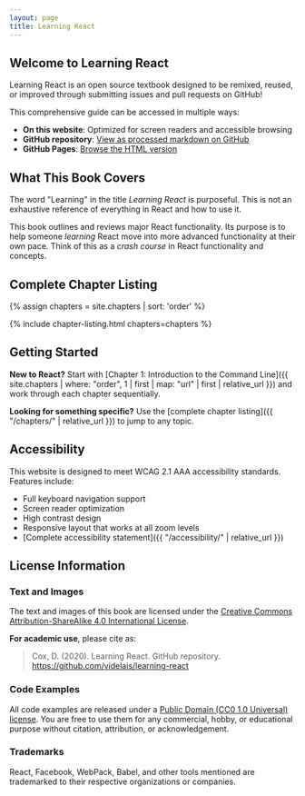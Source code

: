 ```yaml
---
layout: page
title: Learning React
---
```


## Welcome to Learning React

Learning React is an open source textbook designed to be remixed, reused, or improved through submitting issues and pull requests on GitHub!

This comprehensive guide can be accessed in multiple ways:

- **On this website**: Optimized for screen readers and accessible browsing
- **GitHub repository**: [View as processed markdown on GitHub](https://github.com/videlais/learning-react)
- **GitHub Pages**: [Browse the HTML version](https://videlais.github.io/learning-react/)

## What This Book Covers

The word "Learning" in the title *Learning React* is purposeful. This is not an exhaustive reference of everything in React and how to use it.

This book outlines and reviews major React functionality. Its purpose is to help someone *learning* React move into more advanced functionality at their own pace. Think of this as a *crash course* in React functionality and concepts.

## Complete Chapter Listing

{% assign chapters = site.chapters | sort: 'order' %}

{% include chapter-listing.html chapters=chapters %}

## Getting Started

**New to React?** Start with [Chapter 1: Introduction to the Command Line]({{ site.chapters | where: "order", 1 | first | map: "url" | first | relative_url }}) and work through each chapter sequentially.

**Looking for something specific?** Use the [complete chapter listing]({{ "/chapters/" | relative_url }}) to jump to any topic.

## Accessibility

This website is designed to meet WCAG 2.1 AAA accessibility standards. Features include:

- Full keyboard navigation support
- Screen reader optimization
- High contrast design
- Responsive layout that works at all zoom levels
- [Complete accessibility statement]({{ "/accessibility/" | relative_url }})

## License Information

### Text and Images

The text and images of this book are licensed under the [Creative Commons Attribution-ShareAlike 4.0 International License](https://creativecommons.org/licenses/by-sa/4.0/).

**For academic use**, please cite as:

> Cox, D. (2020). Learning React. GitHub repository. <https://github.com/videlais/learning-react>

### Code Examples

All code examples are released under a [Public Domain (CC0 1.0 Universal) license](https://creativecommons.org/publicdomain/zero/1.0/). You are free to use them for any commercial, hobby, or educational purpose without citation, attribution, or acknowledgement.

### Trademarks

React, Facebook, WebPack, Babel, and other tools mentioned are trademarked to their respective organizations or companies.
